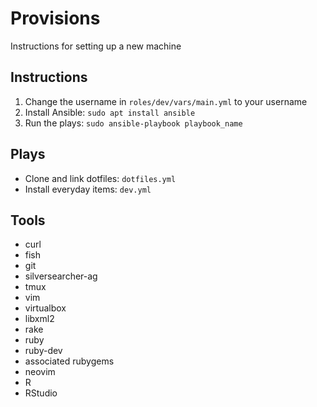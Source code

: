Provisions
==========
Instructions for setting up a new machine

Instructions
------------
1. Change the username in `roles/dev/vars/main.yml` to your username
2. Install Ansible: `sudo apt install ansible`
3. Run the plays: `sudo ansible-playbook playbook_name`

Plays
---------
- Clone and link dotfiles: `dotfiles.yml`
- Install everyday items: `dev.yml`

Tools
-----
 - curl
 - fish
 - git
 - silversearcher-ag
 - tmux
 - vim
 - virtualbox
 - libxml2
 - rake
 - ruby
 - ruby-dev
 - associated rubygems
 - neovim
 - R
 - RStudio
